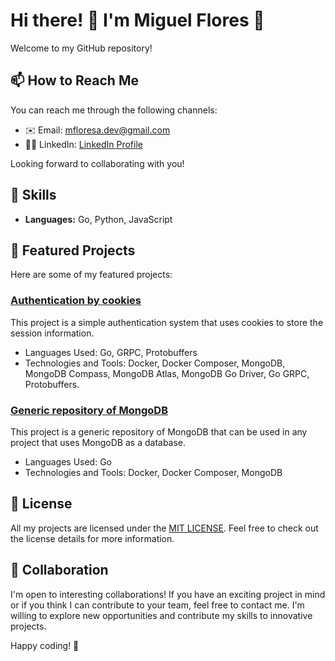 # Hi there! 👋 I'm Miguel Flores 👨

Welcome to my GitHub repository! 

## 📫 How to Reach Me

You can reach me through the following channels:

- ✉️ Email: mfloresa.dev@gmail.com
- 🧑‍💻 LinkedIn: [LinkedIn Profile](https://www.linkedin.com/in/miguelflores-ing/)

Looking forward to collaborating with you!

## 💪 Skills

- **Languages:** Go, Python, JavaScript

## 🏬 Featured Projects

Here are some of my featured projects:

### [Authentication by cookies]()

This project is a simple authentication system that uses cookies to store the session information.

- Languages Used: Go, GRPC, Protobuffers
- Technologies and Tools:  Docker, Docker Composer, MongoDB, MongoDB Compass, MongoDB Atlas, MongoDB Go Driver, Go
  GRPC, Protobuffers.

### [Generic repository of MongoDB]()

This project is a generic repository of MongoDB that can be used in any project that uses MongoDB as a database.

- Languages Used: Go
- Technologies and Tools:  Docker, Docker Composer, MongoDB

## 📁 License

All my projects are licensed under the [MIT LICENSE](LICENSE). Feel free to check out the license details for more
information.

## 🤝 Collaboration

I'm open to interesting collaborations! If you have an exciting project in mind or if you think I can contribute to your
team, feel free to contact me. I'm willing to explore new opportunities and contribute my skills to innovative projects.

Happy coding! 🚀


